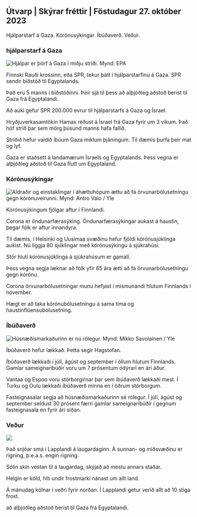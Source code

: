 ## Útvarp \| Skýrar fréttir \| Föstudagur 27. október 2023

Hjálparstarf á Gaza. Kórónusýkingar. Íbúðaverð. Veður.

### hjálparstarf á Gaza

![Hjálpar er þörf á Gaza í miðju stríði. Mynd: EPA](https://images.cdn.yle.fi/image/upload/c_crop,h_3780,w_6720,x_0,y_700/ar_1.77777777777777777,c_fill,g_faces,h_675,w_pr_1.0/0/d_qr_auto:e/f_auto/fl_lossy/v1698396491/39-1192101653b784c2d563)

Finnski Rauði krossinn, eða SPR, tekur þátt í hjálparstarfinu á Gaza. SPR sendir biðstöð til Egyptalands.

Það eru 5 manns í biðstöðinni. Þeir sjá til þess að alþjóðleg aðstoð berist til Gaza frá Egyptalandi.

Að auki gefur SPR 200.000 evrur til hjálparstarfs á Gaza og Ísrael.

Hryðjuverkasamtökin Hamas réðust á Ísrael frá Gaza fyrir um 3 vikum. Það hóf stríð þar sem mörg þúsund manns hafa fallið.

Stríðið hefur valdið íbúum Gaza miklum þjáningum. Til dæmis þurfa þeir mat og lyf.

Gaza er staðsett á landamærum Ísraels og Egyptalands. Þess vegna er alþjóðleg aðstoð til Gaza flutt um Egyptaland.

### Kórónusýkingar

![Aldraðir og einstaklingar í áhættuhópum ættu að fá örvunarbólusetningu gegn kórónuveirunni. Mynd: Antro Valo / Yle](https://images.cdn.yle.fi/image/upload/c_crop,h_3510,w_6240,x_0,y_400/ar_1.7777777777777777,c_fill,g_faces,h_6270,w_pr/w_pr.q_auto:eco/f_auto/fl_lossy/v1670569792/39-933588623dccc01a881)

Kórónusýkingum fjölgar aftur í Finnlandi.

Corona er öndunarfærasýking. Öndunarfærasýkingar aukast á haustin, þegar fólk er aftur innandyra.

Til dæmis, í Helsinki og Uusimaa svæðinu hefur fjöldi kórónusjúklinga aukist. Nú liggja 80 sjúklingar með kórónusýkingu á sjúkrahúsi.

Stór hluti kórónusjúklinga á sjúkrahúsum er gamall.

Þess vegna segja læknar að fólk yfir 65 ára ætti að fá örvunarbólusetningu gegn kórónu.

Corona örvunarbólusetningar munu hefjast í mismunandi hlutum Finnlands í nóvember.

Hægt er að taka kórónubólusetningu á sama tíma og haustinflúensubólusetning.

### Íbúðaverð

![Húsnæðismarkaðurinn er nú rólegur. Mynd: Mikko Savolainen / Yle](https://images.cdn.yle.fi/image/upload/c_crop,h_3348,w_5952,x_0,y_483/ar_1.7777777777777777,c_fill,g_faces,h_670,./rp_1_670,.0q_auto:eco/f_auto/fl_lossy/v1694415905/39-117017864fea8c7baf74)

Íbúðaverð hefur lækkað. Þetta segir Hagstofan.

Íbúðaverð lækkaði í júlí, ágúst og september í öllum hlutum Finnlands. Gamlar sameignaríbúðir voru um 7 prósentum ódýrari en ári áður.

Vantaa og Espoo voru stórborgirnar þar sem íbúðaverð lækkaði mest. Í Turku og Oulu lækkaði íbúðaverð minna en í öðrum stórborgum.

Fasteignasalar segja að húsnæðismarkaðurinn sé rólegur. Í júlí, ágúst og september seldust 30 prósent færri gamlar sameignaríbúðir í gegnum fasteignasala en fyrir ári síðan.

### Veður

![](https://images.cdn.yle.fi/image/upload/c_crop,h_1080,w_1919,x_0,y_0/ar_1.77777777777777777,c_fill,g_faces,h_675,w_1200:e/qrf_auto/fl_lossy/v1698421548/39-1192510653bdb0fbe9af)

Það snjóar smá í Lapplandi á laugardaginn. Á sunnan- og miðsvæðinu er rigning, þ.e.a.s. engin rigning.

Sólin skín vestan til á laugardag, skýjað að mestu annars staðar.

Helgin er köld, hiti undir frostmarki nánast um allt land.

Á mánudag kólnar í veðri fyrir norðan. Í Lapplandi getur verið allt að 10 stiga frost.

að alþjóðleg aðstoð berist til Gaza frá Egyptalandi.